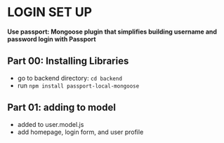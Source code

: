 # LOGIN SET UP
**Use passport: Mongoose plugin that simplifies building username and password login with Passport**

## Part 00: Installing Libraries

- go to backend directory: `cd backend`
- run `npm install passport-local-mongoose`

## Part 01: adding to model
- added to user.model.js
- add homepage, login form, and user profile